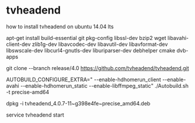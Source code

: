 # tvheadend
how to install tvheadend on ubuntu 14.04 lts 

apt-get install build-essential git pkg-config libssl-dev bzip2 wget libavahi-client-dev zlib1g-dev libavcodec-dev libavutil-dev libavformat-dev libswscale-dev libcurl4-gnutls-dev liburiparser-dev debhelper cmake dvb-apps

git clone --branch release/4.0 https://github.com/tvheadend/tvheadend.git

AUTOBUILD_CONFIGURE_EXTRA=" --enable-hdhomerun_client --enable-avahi --enable-hdhomerun_static --enable-libffmpeg_static" ./Autobuild.sh -t precise-amd64

dpkg -i tvheadend_4.0.7-11~g398e4fe~precise_amd64.deb

service tvheadend start
